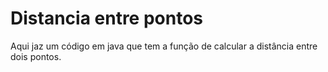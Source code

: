 # Distancia entre pontos
Aqui jaz um código em java que tem a função de calcular a distância entre dois pontos.
